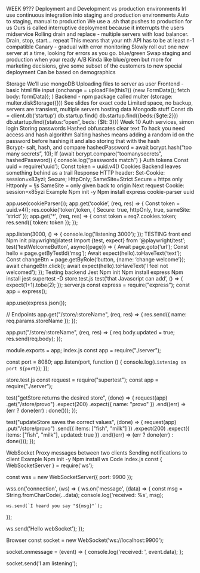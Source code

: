 WEEK 9???
Deployment and Development vs production environments
Irl use continuous integration into staging and production environments
Auto to staging, manual to production
We use a .sh that pushes to production for us
Ours is called interruptive deployment because it interrupts the users midservice
Rolling drain and replace - multiple servers with load balancer. Drain, stop, start… repeat
This means that your nth API has to be at least n-1 compatible
Canary - gradual with error monitoring
Slowly roll out one new server at a time, looking for errors as you go. 
blue/green
Swap staging and production when your ready
A/B
Kinda like blue/green but more for marketing decisions, give some subset of the customers to new special deployment 
Can be based on demographics

Storage
We’ll use mongoDB
Uploading files to server as user
Frontend - basic html file input (onchange = uploadFile(this?))  (new FormData(); fetch body: formData}); )
Backend - npm package called multer (storage: multer.diskStorage({}))
See slides for exact code
Limited space, no backup, servers are transient, multiple servers hosting data
Mongodb stuff
Const db = client.db(‘startup’)
db.startup.find()
db.startup.find({beds:{$gte:2}})
db.startup.find({status:”open”, beds: {$lt: 3}})
Week 10
Auth services, simon login
Storing passwords
Hashed obfuscates clear text
To hack you need access and hash algorithm
Salting hashes means adding a random id on the password before hashing it and also storing that with the hash  
Bcrypt- salt, hash, and compare
hashedPassword = await bcrypt.hash(“too many secrets”, 10);
If (await bcrypt.compare(“toomanysecrets”, hashedPassword)) {
console.log(“passwords match”)
}
Auth tokens
Const uuid = require(‘uuid’);
Const token = uuid.v4()
Cookies
Backend leaves something behind as a trail
Response
HTTP header:
Set-Cookie: session=x83yzi; Secure; HttpOnly; SameSite=Strict
Secure = https only
Httponly = !js
SameSite = only given back to origin
Next request
Cookie: session=x85yzi
Example
Npm init -y
Npm install express cookie-parser uuid


app.use(cookieParser());
app.get(‘cookie’, (req, res) => {
Const token = uuid.v4();
res.cookie(‘token’,token, {
Secure: true,
httpOnly, true,
sameSite: ‘strict’
});
app.get('*', (req, res) => {
 const token = req?.cookies.token;
 res.send({ token: token });
});


app.listen(3000, () => {
 console.log('listening 3000');
});
TESTING front end
Npm init playwright@latest
Import {test, expect} from ‘@playwright/test’;
test(‘testWelcomeButton’, async({page}) => {
Await page.goto(‘url’);
Const hello = page.getByTestId(‘msg’);
Await expect(hello).toHaveText(‘text’);
Const changeBtn = page.getByRole(‘button, {name: ‘change welcome’});
await changeBtn.click();
await expect(hello).toHaveText('I feel not welcomed');
});
Testing backend
Jest
Npm init
Npm install express
Npm install jest supertest -D
store.test.js
test(‘that Javascript can add’, () => {
expect(1+1).tobe(2);
});
server.js
const express = require("express");
const app = express();


app.use(express.json());


// Endpoints
app.get("/store/:storeName", (req, res) => {
  res.send({ name: req.params.storeName });
});


app.put("/store/:storeName", (req, res) => {
  req.body.updated = true;
  res.send(req.body);
});


module.exports = app;
index.js
const app = require("./server");


const port = 8080;
app.listen(port, function () {
  console.log(`Listening on port ${port}`);
});


store.test.js
const request = require("supertest");
const app = require("./server");


test("getStore returns the desired store", (done) => {
  request(app)
    .get("/store/provo")
    .expect(200)
    .expect({ name: "provo" })
    .end((err) => (err ? done(err) : done()));
});


test("updateStore saves the correct values", (done) => {
  request(app)
    .put("/store/provo")
    .send({ items: ["fish", "milk"] })
    .expect(200)
    .expect({ items: ["fish", "milk"], updated: true })
    .end((err) => (err ? done(err) : done()));
});


WebSocket
Proxy messages between two clients
Sending notifications to client
Example
Npm init -y
Npm install ws
Code
index.js
const { WebSocketServer } = require('ws');


const wss = new WebSocketServer({ port: 9900 });


wss.on('connection', (ws) => {
  ws.on('message', (data) => {
    const msg = String.fromCharCode(...data);
    console.log('received: %s', msg);


    ws.send(`I heard you say "${msg}"`);
  });


  ws.send('Hello webSocket');
});


Browser
const socket = new WebSocket('ws://localhost:9900');


socket.onmessage = (event) => {
  console.log('received: ', event.data);
};


socket.send('I am listening');



